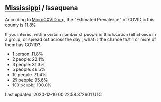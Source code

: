 
## [Mississippi](/united-states/mississippi) / Issaquena

According to [MicroCOVID.org](http://microcovid.org),
the "Estimated Prevalence" of COVID in this county is 11.8%

If you interact with a certain number of people in this location
(all at once in a group, or spread out across the day), what is the chance that
1 or more of them has COVID?

- 1 person: 11.8%
- 2 people: 22.1%
- 3 people: 31.3%
- 5 people: 46.5%
- 10 people: 71.4%
- 25 people: 95.6%
- 100 people: 100.0%

Last updated: 2020-12-10 00:22:58.372601 UTC
